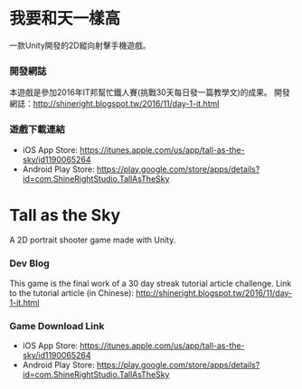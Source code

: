 # 我要和天一樣高
一款Unity開發的2D縱向射擊手機遊戲。

### 開發網誌
本遊戲是參加2016年IT邦幫忙鐵人賽(挑戰30天每日發一篇教學文)的成果。
開發網誌：http://shineright.blogspot.tw/2016/11/day-1-it.html

### 遊戲下載連結
* iOS App Store: https://itunes.apple.com/us/app/tall-as-the-sky/id1190065264
* Android Play Store: https://play.google.com/store/apps/details?id=com.ShineRightStudio.TallAsTheSky

# Tall as the Sky
A 2D portrait shooter game made with Unity.

### Dev Blog
This game is the final work of a 30 day streak tutorial article challenge.
Link to the tutorial article (in Chinese): http://shineright.blogspot.tw/2016/11/day-1-it.html

### Game Download Link
* iOS App Store: https://itunes.apple.com/us/app/tall-as-the-sky/id1190065264
* Android Play Store: https://play.google.com/store/apps/details?id=com.ShineRightStudio.TallAsTheSky
